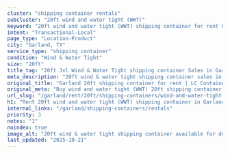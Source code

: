 ```yaml
---
cluster: "shipping container rentals"
subcluster: "20ft wind and water tight (WWT)"
keyword: "20ft wind and water tight (WWT) shipping container for rent Garland, TX"
intent: "Transactional-Local"
page_type: "Location-Product"
city: "Garland, TX"
service_type: "shipping container"
condition: "Wind & Water Tight"
size: "20ft"
title_tag: "20ft Jvl Wind & Water Tight shipping container Sales in Garland | LC Container"
meta_description: "20ft wind & water tight shipping container sales in Garland. Fast delivery, competitive pricing. Serving shipping containers area. Quote ID: N2Q. Call (214) 524-4168 for your free quote today."
original_title: "Garland 20ft shipping container for rent | LC Container"
original_meta: "Buy wind and water tight (WWT) 20ft shipping container rent with local delivery in Garland, TX. LC Container — local Since 2003. Request a fast quote today."
url_slug: "/garland/rent/20ft/shipping-containers/wind-and-water-tight-wwt"
h1: "Rent 20ft wind and water tight (WWT) shipping container in Garland"
internal_links: "/garland/shipping-containers/rentals"
priority: 3
notes: "1"
noindex: true
image_alt: "20ft wind & water tight shipping container available for delivery in Garland"
last_updated: "2025-10-21"
---
```


<!-- TODO: Add unique city/inventory copy, images, and internal links here. -->
